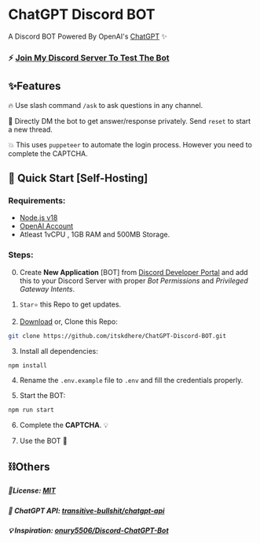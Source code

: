 # ChatGPT Discord BOT
A Discord BOT Powered By OpenAI's [ChatGPT](https://chat.openai.com) ✨

### ⚡ [Join My Discord Server To Test The Bot](https://discord.gg/vp7M9byhcv)


## ✨Features 
 🔥 Use slash command `/ask` to ask questions in any channel.
 
 🔑 Directly DM the bot to get answer/response privately. Send `reset` to start a new thread.
 
 💥  This uses `puppeteer` to automate the login process. However you need to complete the CAPTCHA.


 ## 📡 Quick Start [Self-Hosting] 
### Requirements:
 - [Node.js v18](https://nodejs.org/)
 - [OpenAI Account](https://chat.openai.com/)
- Atleast 1vCPU , 1GB RAM and 500MB Storage.

### Steps:
0. Create **New Application** [BOT] from [Discord Developer Portal](https://discord.com/developers/applications) and add this to your Discord Server with proper *Bot Permissions* and *Privileged Gateway Intents*.

1. `Star⭐` this Repo to get updates. 

2. [Download](https://github.com/itskdhere/ChatGPT-Discord-BOT/archive/refs/heads/main.zip) or, Clone this Repo:
```bash
git clone https://github.com/itskdhere/ChatGPT-Discord-BOT.git
```

3.  Install all dependencies: 
```bash
npm install
```

4. Rename the `.env.example` file to `.env` and fill the credentials properly. 

5. Start the BOT: 
```bash
npm run start
```
6. Complete the **CAPTCHA**. 💡

7. Use the BOT 🎉


## ⛓Others
##### 📝License: [MIT](https://github.com/itskdhere/ChatGPT-Discord-BOT/blob/main/LICENSE)
##### 🔋  ChatGPT API: [transitive-bullshit/chatgpt-api](https://github.com/transitive-bullshit/chatgpt-api)
##### 💡 Inspiration:  [onury5506/Discord-ChatGPT-Bot](https://github.com/onury5506/Discord-ChatGPT-Bot)
